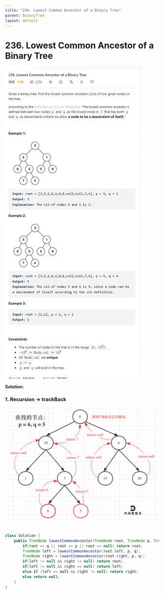 ```yaml
---
title: "236. Lowest Common Ancestor of a Binary Tree"
parent: BinaryTree
layout: default
---
```


# 236. Lowest Common Ancestor of a Binary Tree

![Example](../../assets/236.png)

**Solution:**

### 1. Recursion -> trackBack

![Example](../../assets/236-1.png)

```java

class Solution {
    public TreeNode lowestCommonAncestor(TreeNode root, TreeNode p, TreeNode q) {
        if(root == q || root == p || root == null) return root;
        TreeNode left = lowestCommonAncestor(root.left, p, q);
        TreeNode right = lowestCommonAncestor(root.right, p, q);
        if(left != null && right != null) return root;
        if(left != null && right == null) return left;
        else if (left == null && right != null) return right;
        else return null;
    }
}

```
